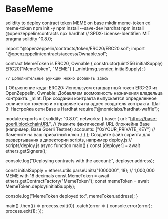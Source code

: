 # BaseMeme
solidity to deploy contract token MEME on base 
mkdir meme-token
cd meme-token
npm init -y
npm install --save-dev hardhat
npm install @openzeppelin/contracts
npx hardhat
// SPDX-License-Identifier: MIT
pragma solidity ^0.8.0;

import "@openzeppelin/contracts/token/ERC20/ERC20.sol";
import "@openzeppelin/contracts/access/Ownable.sol";

contract MemeToken is ERC20, Ownable {
    constructor(uint256 initialSupply) ERC20("MemeToken", "MEME") {
        _mint(msg.sender, initialSupply);
    }

    // Дополнительные функции можно добавить здесь
}
Объяснение кода:
ERC20: Используем стандартный токен ERC-20 из OpenZeppelin.
Ownable: Добавляем возможность назначения владельца контракта.
_mint: При создании контракта выпускается определенное количество токенов и отправляется на адрес создателя контракта.
Шаг 3: Настройка сети Base в Hardhat
require("@nomiclabs/hardhat-waffle");

module.exports = {
  solidity: "0.8.0",
  networks: {
    base: {
      url: "https://base-goerli.blockchainURL", // Укажите фактический URL блокчейна Base (например, Base Goerli Testnet)
      accounts: ["0xYOUR_PRIVATE_KEY"] // Замените на ваш приватный ключ
    }
  }
};
Создайте файл скрипта для развертывания в директории scripts, например deploy.js:// scripts/deploy.js
async function main() {
  const [deployer] = await ethers.getSigners();

  console.log("Deploying contracts with the account:", deployer.address);

  const initialSupply = ethers.utils.parseUnits("1000000", 18); // 1,000,000 MEME with 18 decimals
  const MemeToken = await ethers.getContractFactory("MemeToken");
  const memeToken = await MemeToken.deploy(initialSupply);

  console.log("MemeToken deployed to:", memeToken.address);
}

main()
  .then(() => process.exit(0))
  .catch(error => {
    console.error(error);
    process.exit(1);
  });
